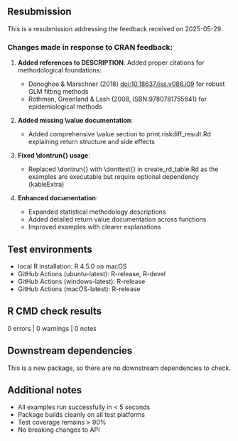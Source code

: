 ## Resubmission

This is a resubmission addressing the feedback received on 2025-05-29.

### Changes made in response to CRAN feedback:

1. **Added references to DESCRIPTION**: Added proper citations for methodological foundations:
   - Donoghoe & Marschner (2018) <doi:10.18637/jss.v086.i09> for robust GLM fitting methods
   - Rothman, Greenland & Lash (2008, ISBN:9780781755641) for epidemiological methods

2. **Added missing \value documentation**: 
   - Added comprehensive \value section to print.riskdiff_result.Rd explaining return structure and side effects

3. **Fixed \dontrun{} usage**:
   - Replaced \dontrun{} with \donttest{} in create_rd_table.Rd as the examples are executable but require optional dependency (kableExtra)

4. **Enhanced documentation**:
   - Expanded statistical methodology descriptions
   - Added detailed return value documentation across functions
   - Improved examples with clearer explanations

## Test environments

* local R installation: R 4.5.0 on macOS  
* GitHub Actions (ubuntu-latest): R-release, R-devel
* GitHub Actions (windows-latest): R-release  
* GitHub Actions (macOS-latest): R-release

## R CMD check results

0 errors | 0 warnings | 0 notes

## Downstream dependencies

This is a new package, so there are no downstream dependencies to check.

## Additional notes

* All examples run successfully in < 5 seconds
* Package builds cleanly on all test platforms
* Test coverage remains > 90%
* No breaking changes to API
